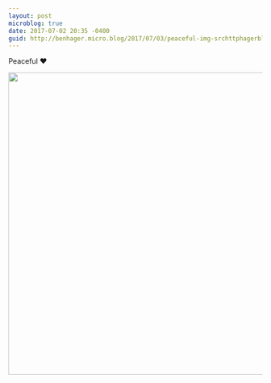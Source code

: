 ```yaml
---
layout: post
microblog: true
date: 2017-07-02 20:35 -0400
guid: http://benhager.micro.blog/2017/07/03/peaceful-img-srchttphagerbloguploadsdfbefjpg.html
---
```

Peaceful ❤️

<img src="http://hager.blog/uploads/2017/d0f0be666f.jpg" width="600" height="600" style="height: auto" />
